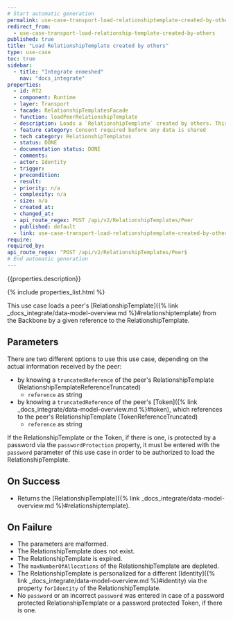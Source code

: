 ```yaml
---
# Start automatic generation
permalink: use-case-transport-load-relationshiptemplate-created-by-others
redirect_from:
  - use-case-transport-load-relationship-template-created-by-others
published: true
title: "Load RelationshipTemplate created by others"
type: use-case
toc: true
sidebar:
  - title: "Integrate enmeshed"
    nav: "docs_integrate"
properties:
  - id: RT2
  - component: Runtime
  - layer: Transport
  - facade: RelationshipTemplatesFacade
  - function: loadPeerRelationshipTemplate
  - description: Loads a `RelationshipTemplate` created by others. This is a prerequisite for using the RelationshipTemplate while creating a new `Relationship`.
  - feature category: Consent required before any data is shared
  - tech category: RelationshipTemplates
  - status: DONE
  - documentation status: DONE
  - comments:
  - actor: Identity
  - trigger:
  - precondition:
  - result:
  - priority: n/a
  - complexity: n/a
  - size: n/a
  - created_at:
  - changed_at:
  - api_route_regex: POST /api/v2/RelationshipTemplates/Peer
  - published: default
  - link: use-case-transport-load-relationshiptemplate-created-by-others
require:
required_by:
api_route_regex: ^POST /api/v2/RelationshipTemplates/Peer$
# End automatic generation
---
```


{{properties.description}}

{% include properties_list.html %}

This use case loads a peer's [RelationshipTemplate]({% link _docs_integrate/data-model-overview.md %}#relationshiptemplate) from the Backbone by a given reference to the RelationshipTemplate.

## Parameters

There are two different options to use this use case, depending on the actual information received by the peer:

- by knowing a `truncatedReference` of the peer's RelationshipTemplate (RelationshipTemplateReferenceTruncated)
  - `reference` as string
- by knowing a `truncatedReference` of the peer's [Token]({% link _docs_integrate/data-model-overview.md %}#token), which references to the peer's RelationshipTemplate (TokenReferenceTruncated)
  - `reference` as string

If the RelationshipTemplate or the Token, if there is one, is protected by a password via the `passwordProtection` property, it must be entered with the `password` parameter of this use case in order to be authorized to load the RelationshipTemplate.

## On Success

- Returns the [RelationshipTemplate]({% link _docs_integrate/data-model-overview.md %}#relationshiptemplate).

## On Failure

- The parameters are malformed.
- The RelationshipTemplate does not exist.
- The RelationshipTemplate is expired.
- The `maxNumberOfAllocations` of the RelationshipTemplate are depleted.
- The RelationshipTemplate is personalized for a different [Identity]({% link _docs_integrate/data-model-overview.md %}#identity) via the property `forIdentity` of the RelationshipTemplate.
- No `password` or an incorrect `password` was entered in case of a password protected RelationshipTemplate or a password protected Token, if there is one.
